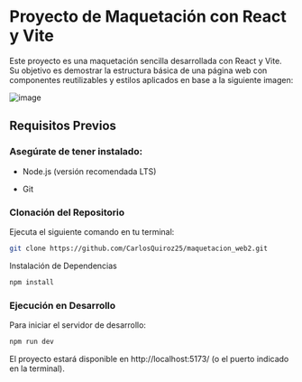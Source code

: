 # Proyecto de Maquetación con React y Vite

Este proyecto es una maquetación sencilla desarrollada con React y Vite. Su objetivo es demostrar la estructura básica de una página web con componentes reutilizables y estilos aplicados en base a la siguiente imagen:

![image](https://github.com/user-attachments/assets/37a95cf4-ebb3-4a1c-bab8-73fd08d5bcec)

## Requisitos Previos

### Asegúrate de tener instalado:

- Node.js (versión recomendada LTS)

- Git

### Clonación del Repositorio

Ejecuta el siguiente comando en tu terminal:
```sh
git clone https://github.com/CarlosQuiroz25/maquetacion_web2.git

```

Instalación de Dependencias
```sh
npm install

```

### Ejecución en Desarrollo

Para iniciar el servidor de desarrollo:
```sh
npm run dev

```

El proyecto estará disponible en http://localhost:5173/ (o el puerto indicado en la terminal).
